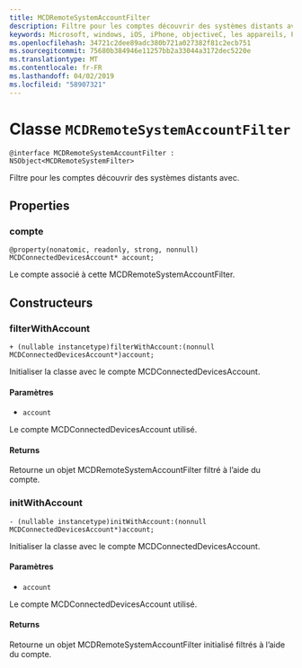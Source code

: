 ```yaml
---
title: MCDRemoteSystemAccountFilter
description: Filtre pour les comptes découvrir des systèmes distants avec.
keywords: Microsoft, windows, iOS, iPhone, objectiveC, les appareils, Project Rome connectés
ms.openlocfilehash: 34721c2dee89adc380b721a027382f81c2ecb751
ms.sourcegitcommit: 75680b384946e11257bb2a33044a3172dec5220e
ms.translationtype: MT
ms.contentlocale: fr-FR
ms.lasthandoff: 04/02/2019
ms.locfileid: "58907321"
---
```

# <a name="class-mcdremotesystemaccountfilter"></a>Classe `MCDRemoteSystemAccountFilter` 

```
@interface MCDRemoteSystemAccountFilter : NSObject<MCDRemoteSystemFilter>
```  

Filtre pour les comptes découvrir des systèmes distants avec.

## <a name="properties"></a>Properties

### <a name="account"></a>compte
`@property(nonatomic, readonly, strong, nonnull) MCDConnectedDevicesAccount* account;`

Le compte associé à cette MCDRemoteSystemAccountFilter.

## <a name="constructors"></a>Constructeurs

### <a name="filterwithaccount"></a>filterWithAccount
`+ (nullable instancetype)filterWithAccount:(nonnull MCDConnectedDevicesAccount*)account;`

Initialiser la classe avec le compte MCDConnectedDevicesAccount.

#### <a name="parameters"></a>Paramètres 
* `account` 

Le compte MCDConnectedDevicesAccount utilisé.

#### <a name="returns"></a>Returns
Retourne un objet MCDRemoteSystemAccountFilter filtré à l’aide du compte.

### <a name="initwithaccount"></a>initWithAccount
`- (nullable instancetype)initWithAccount:(nonnull MCDConnectedDevicesAccount*)account;`

Initialiser la classe avec le compte MCDConnectedDevicesAccount.

#### <a name="parameters"></a>Paramètres 
* `account` 

Le compte MCDConnectedDevicesAccount utilisé.

#### <a name="returns"></a>Returns
Retourne un objet MCDRemoteSystemAccountFilter initialisé filtrés à l’aide du compte.